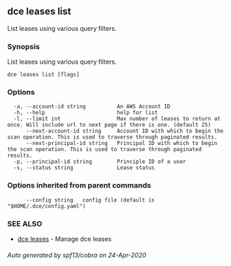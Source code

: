 ## dce leases list

List leases using various query filters.

### Synopsis

List leases using various query filters.

```
dce leases list [flags]
```

### Options

```
  -a, --account-id string          An AWS Account ID
  -h, --help                       help for list
  -l, --limit int                  Max number of leases to return at once. Will include url to next page if there is one. (default 25)
      --next-account-id string     Account ID with which to begin the scan operation. This is used to traverse through paginated results.
      --next-principal-id string   Principal ID with which to begin the scan operation. This is used to traverse through paginated results.
  -p, --principal-id string        Principle ID of a user
  -s, --status string              Lease status
```

### Options inherited from parent commands

```
      --config string   config file (default is "$HOME/.dce/config.yaml")
```

### SEE ALSO

* [dce leases](dce_leases.md)	 - Manage dce leases

###### Auto generated by spf13/cobra on 24-Apr-2020
